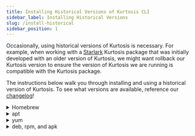 ```yaml
---
title: Installing Historical Versions of Kurtosis CLI
sidebar_label: Installing Historical Versions
slug: /install-historical
sidebar_position: 1
---
```


Occasionally, using historical versions of Kurtosis is necessary. For example, when working with a [Starlark](../explanations/starlark.md) Kurtosis package that was initially developed with an older version of Kurtosis, we might want rollback our Kurtosis version to ensure the version of Kurtosis we are running is compatible with the Kurtosis package.

The instructions below walk you through installing and using a historical version of Kurtosis. To see what versions are available, reference our [changelog](../changelog.md)!

<details>
<summary>Homebrew</summary>

1. Uninstall your current version of Kurtosis
    ```
    brew uninstall kurtosis-tech/tap/kurtosis-cli
    ```

1. Navigate to our public [Homebrew tap repository](https://github.com/kurtosis-tech/Homebrew-tap).

1. Click on `Releases` and navigate to the release of the version you'd like to install.

1. From that release, click on the `Assets` dropdown. There should appear a list of [Homebrew bottles](https://docs.brew.sh/Bottles). Download the bottle associated with your OS and architecture.

1. Install that version of Kurtosis straight from the bottle using this command:
    ```
    brew install -f <bottle-filename>.tar.gz
    ```

1. Doublecheck that you've successfully installed the desired version using this command:
   ``` 
   kurtosis version
   ```
   For example, if we installed version `0.66.1`, the following output should be displayed:
   ```
   WARN[2023-02-14T10:39:14-05:00] You are running an old version of the Kurtosis CLI; we suggest you to update it to the latest version, '0.66.4'
   WARN[2023-02-14T10:39:14-05:00] You can manually upgrade the CLI tool following these instructions: https://docs.kurtosis.com/install#upgrading
   0.66.1
   ```

:::caution

If you are on Mac, you might receive a pop up along the lines of `"kurtosis" can't be opened because the developer cannot be verified.` To allow Kurtosis to run, navigate to `System Preferences -> Security & Privacy` and click `Allow Anyways` when prompted regarding `kurtosis`. Then, attempt to run `kurtosis` once more and click `Open` on the subsequent dialog box. More information on allowing Mac apps from unidentified developers can be found [here](https://support.apple.com/guide/mac-help/open-a-mac-app-from-an-unidentified-developer-mh40616/mac).

:::


</details>

<details>
<summary>apt</summary>
:::caution

If you already have `kurtosis-cli` package installed, we recommend uninstalling it first using `sudo apt remove kurtosis-cli`.

:::
```
echo "deb [trusted=yes] https://apt.fury.io/kurtosis-tech/ /" | sudo tee /etc/apt/sources.list.d/kurtosis.list
sudo apt update
sudo apt remove kurtosis-cli
sudo apt install kurtosis-cli=<version> -V
```
</details>
<details>
<summary>yum</summary>

:::caution

If you already have `kurtosis-cli` package installed, we recommend uninstalling it first using `sudo yum remove kurtosis-cli`.

:::
```
echo '[kurtosis]
name=Kurtosis
baseurl=https://yum.fury.io/kurtosis-tech/
enabled=1
gpgcheck=0' | sudo tee /etc/yum.repos.d/kurtosis.repo
sudo yum remove kurtosis-cli
sudo yum install kurtosis-cli-<version>
```
</details>

<details>
<summary>deb, rpm, and apk</summary>

Download the appropriate artifact from [the release artifacts page][release-artifacts].
</details>

<!-------------------------- ONLY LINKS BELOW HERE ---------------------------->
[release-artifacts]: https://github.com/kurtosis-tech/kurtosis-cli-release-artifacts/releases

